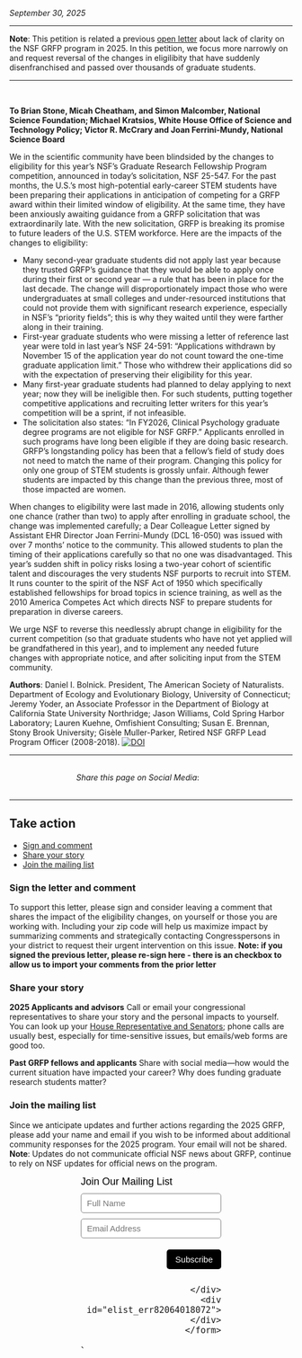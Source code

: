 *September 30, 2025*


----
**Note**: This petition is related a previous [open letter](https://jasonjwilliamsny.github.io/grfp2025/) about lack of clarity on the NSF GRFP program in 2025. In this petition, we focus more narrowly on and request reversal of the changes in eligilibity that have suddenly disenfranchised and passed over thousands of graduate students.

----
<br>

**To Brian Stone, Micah Cheatham, and Simon Malcomber, National Science Foundation; Michael Kratsios, White House Office of Science and Technology Policy; Victor R. McCrary and Joan Ferrini-Mundy, National Science Board**

We in the scientific community have been blindsided by the changes to eligibility for this year’s NSF’s Graduate Research Fellowship Program competition, announced in today’s solicitation, NSF 25-547. For the past months, the U.S.’s most high-potential early-career STEM students have been preparing their applications in anticipation of competing for a GRFP award within their limited window of eligibility. At the same time, they have been anxiously awaiting guidance from a GRFP solicitation that was extraordinarily late. With the new solicitation, GRFP is breaking its promise to future leaders of the U.S. STEM workforce. Here are the impacts of the changes to eligibility:

- Many second-year graduate students did not apply last year because they trusted GRFP’s guidance that they would be able to apply once during their first or second year — a rule that has been in place for the last decade. The change will disproportionately impact those who were undergraduates at small colleges and under-resourced institutions that could not provide them with significant research experience, especially in NSF’s “priority fields”; this is why they waited until they were farther along in their training.
- First-year graduate students who were missing a letter of reference last year were told in last year’s NSF 24-591: “Applications withdrawn by November 15 of the application year do not count toward the one-time graduate application limit.” Those who withdrew their applications did so with the expectation of  preserving their eligibility for this year. 
- Many first-year graduate students had planned to delay applying to next year; now they will be ineligible then. For such students, putting together competitive applications and recruiting letter writers for this year’s competition will be a sprint, if not infeasible.
- The solicitation also states: “In FY2026, Clinical Psychology graduate degree programs are not eligible for NSF GRFP.” Applicants enrolled in such programs have long been eligible if they are doing basic research. GRFP’s longstanding policy has been that a fellow’s field of study does not need to match the name of their program. Changing this policy for only one group of STEM students is grossly unfair. Although fewer students are impacted by this change than the previous three, most of those impacted are women.

When changes to eligibility were last made in 2016, allowing students only one chance (rather than two) to apply after enrolling in graduate school, the change was implemented carefully; a Dear Colleague Letter signed by Assistant EHR Director Joan Ferrini-Mundy (DCL 16-050) was issued with over 7 months’ notice to the community. This allowed students to plan the timing of their applications carefully so that no one was disadvantaged. This year’s sudden shift in policy risks losing a two-year cohort of scientific talent and discourages the very students NSF purports to recruit into STEM. It runs counter to the spirit of the NSF Act of 1950 which specifically established fellowships for broad topics in science training, as well as the 2010 America Competes Act which directs NSF to prepare students for preparation in diverse careers.

We urge NSF to reverse this needlessly abrupt change in eligibility for the current competition (so that graduate students who have not yet applied will be grandfathered in this year), and to implement any needed future changes with appropriate notice, and after soliciting input from the STEM community.

**Authors**: Daniel I. Bolnick. President, The American Society of Naturalists. Department of Ecology and Evolutionary Biology, University of Connecticut; Jeremy Yoder, an Associate Professor in the Department of Biology at California State University Northridge; Jason Williams, Cold Spring Harbor Laboratory; Lauren Kuehne, Omfishient Consulting; Susan E. Brennan, Stony Brook University; Gisèle Muller-Parker, Retired NSF GRFP Lead Program Officer (2008-2018). [![DOI](https://zenodo.org/badge/1064081943.svg)](https://doi.org/10.5281/zenodo.17204140)

----

<style>
  .center-text {
    text-align: center;
  }
</style>

<div class="center-text">
<br>
<em>Share this page on Social Media</em>:

<!-- Load Font Awesome (via CDN) -->
<link
  rel="stylesheet"
  href="https://cdnjs.cloudflare.com/ajax/libs/font-awesome/6.5.2/css/all.min.css"
/>

<!-- Example: Linked Font Awesome icon -->
<a href="https://bsky.app/intent/compose?text=https%3A//omfishient.github.io/grfpChanges/" target="_blank" rel="noopener noreferrer">
 <i class="fa-brands fa-bluesky"></i>
</a>&nbsp;&nbsp;&nbsp;

<a href="https://www.facebook.com/sharer/sharer.php?u=https%3A//omfishient.github.io/grfpChanges/" target="_blank" rel="noopener noreferrer">
  <i class="fa-brands fa-facebook"></i>
</a>&nbsp;&nbsp;&nbsp;

<a href="https://twitter.com/intent/tweet?text=https%3A//omfishient.github.io/grfpChanges/" target="_blank" rel="noopener noreferrer">
  <i class="fa-brands fa-x-twitter"></i>
</a>&nbsp;&nbsp;&nbsp;

<a href="https://www.linkedin.com/shareArticle?mini=true&url=https%3A//omfishient.github.io/grfpChanges/" target="_blank" rel="noopener noreferrer">
  <i class="fa-brands fa-linkedin"></i>
</a>

</div>
<br>

----

## Take action

 - [Sign and comment](https://omfishient.github.io/grfpChanges/#sign-and-comment)
 - [Share your story](https://omfishient.github.io/grfpChanges/#share-your-story)
 - [Join the mailing list](https://omfishient.github.io/grfpChanges/#join-the-mailing-list)

### Sign the letter and comment

To support this letter, please sign and consider leaving a comment that shares the impact of the eligibility changes, on yourself or those you are working with. Including your zip code will help us maximize impact by summarizing comments and strategically contacting Congresspersons in your district to request their urgent intervention on this issue. **Note: if you signed the previous letter, please re-sign here - there is an checkbox to allow us to import your comments from the prior letter**

<!-- Bravenet Embedded Service Code -->
<script src="https://apps.bravenet.com/go.js?service=guestbook;id=1;usernum=288440243" type="text/javascript" charset="utf-8"></script>

### Share your story

**2025 Applicants and advisors**
Call or email your congressional representatives to share your story and the personal impacts to yourself. You can look up your [House Representative and Senators](https://www.usa.gov/elected-officials); phone calls are usually best, especially for time-sensitive issues, but emails/web forms are good too.

**Past GRFP fellows and applicants**
Share with social media—how would the current situation have impacted your career? Why does funding graduate research students matter?

### Join the mailing list

Since we anticipate updates and further actions regarding the 2025 GRFP, please add your name and email if you wish to be informed about additional community responses for the 2025 program. Your email will not be shared. **Note**: Updates do not communicate official NSF news about GRFP, continue to rely on NSF updates for official news on the program.


  <!-- Start Bravenet.com Service Code -->
  <script type="text/javascript">
    function validate_elist_82064018072()
    {
      e = document.getElementById('elist_err82064018072');
      e.innerHTML="";
      regexPattern = "^[-!#$%&'*+./0-9=?A-Z^_`a-z{|}]+@[-!#$%&'*+/0-9=?A-Z^_`a-z{|}~.]+?.+[a-zA-Z]{2,4}$";
      if (!document.getElementById('elistaddress82064018072').value.match(regexPattern))
      {
        e.innerHTML += 'Invalid email address';
      }
      if (e.innerHTML != "") return false;
      return true;
    }
  </script>
  <!-- Start Bravenet.com Service Code -->
  <style type="text/css">
    .bravenet-subscribe {
      width:250px;
      font:normal 18px arial;
      margin:auto;
    }
    .bravenet-jointext {
      font:normal 18px arial;
      color:black;
      margin-bottom: 10px;
    }
    .bravenet-input {
      font: normal 15px arial;
      border: 1px solid grey;
      background: white;
      color: black;
      border-radius: 5px;
      padding: 5px 10px;
      height: 35px;
      margin-bottom: 10px;
      width: 100%;
      box-sizing: border-box;
      position: static;
      opacity: 1;
    }
    .bravenet-gobutton {
      font:normal 15px arial;
      border:0;
      background: black;
      color:white;
      border-radius:5px;
      padding:5px 15px;
      height:35px;
      margin-bottom:10px;
      position: static;
      opacity: 1;
    }
    .bravenet-footer {
      text-align:right;
      margin-bottom:10px;
      margin-top: 10px;
    }
    .bravenet-link {
      font: normal 12px arial;
      display:block;
    }
  </style>

  <div class="bravenet-subscribe">
    <form action="https://pub34.bravenet.com/elist/add.php" method="post" onsubmit="return validate_elist_82064018072();">
      <div class="bravenet-jointext">Join Our Mailing List</div>
      <input class="bravenet-input" type="text" id="elistname" name="ename" placeholder="Full Name">
      <input class="bravenet-input" type="text" name="emailaddress" id="elistaddress82064018072" placeholder="Email Address">
      <input type="hidden" name="usernum" value="2876504612">
      <input type="hidden" name="action" value="join">
      <div id="tags"><input type="hidden" name="tags[]" value="1743"></div>
      <div class="bravenet-footer">
        <input class="bravenet-gobutton" type="submit" name="submit" value="Subscribe">

      </div>
      <div id="elist_err82064018072"></div>
    </form>

  </div>
  `
  <!-- End Bravenet.com Service Code -->
